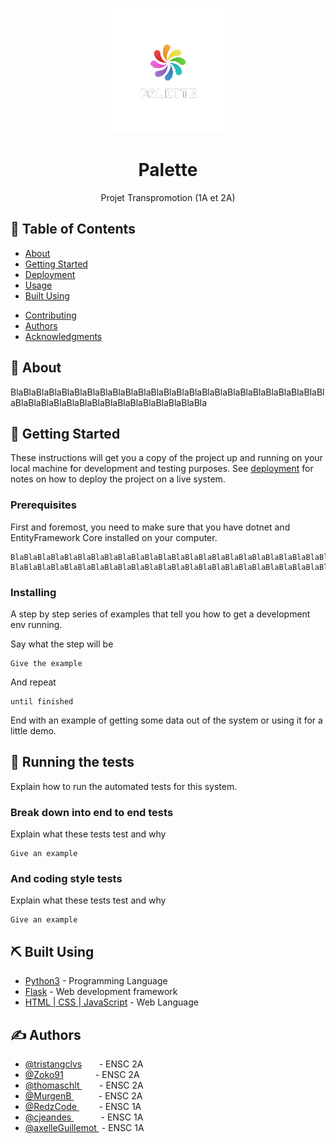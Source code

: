 <p align="center">
  <a href="" rel="noopener">
 <img  src="templates/ressources/palette_blanc.png" alt="Palette logo"></a>
</p>

<h1 align="center">Palette</h1>

<!-- <div align="center">

  [![Status](https://img.shields.io/badge/status-active-success.svg)]() 
  [![GitHub Issues](https://img.shields.io/github/issues/kylelobo/The-Documentation-Compendium.svg)](https://github.com/kylelobo/The-Documentation-Compendium/issues)
  [![GitHub Pull Requests](https://img.shields.io/github/issues-pr/kylelobo/The-Documentation-Compendium.svg)](https://github.com/kylelobo/The-Documentation-Compendium/pulls)

</div> -->

<!-- --- -->

<p align="center"> Projet Transpromotion (1A et 2A)
    <br> 
</p>

## 📝 Table of Contents
- [About](#about)
- [Getting Started](#getting_started)
- [Deployment](#deployment)
- [Usage](#usage)
- [Built Using](#built_using)
<!-- - [TODO](../TODO.md) -->
- [Contributing](../CONTRIBUTING.md)
- [Authors](#authors)
- [Acknowledgments](#acknowledgement)

## 🧐 About <a name = "about"></a>
BlaBlaBlaBlaBlaBlaBlaBlaBlaBlaBlaBlaBlaBlaBlaBlaBlaBlaBlaBlaBlaBlaBlaBlaBlaBlaBlaBlaBlaBlaBlaBlaBlaBlaBlaBlaBlaBlaBlaBla


## 🏁 Getting Started <a name = "getting_started"></a>
These instructions will get you a copy of the project up and running on your local machine for development and testing purposes. See [deployment](#deployment) for notes on how to deploy the project on a live system.

### Prerequisites
First and foremost, you need to make sure that you have dotnet and EntityFramework Core installed on your computer.

```
BlaBlaBlaBlaBlaBlaBlaBlaBlaBlaBlaBlaBlaBlaBlaBlaBlaBlaBlaBlaBlaBlaBlaBlaBla
BlaBlaBlaBlaBlaBlaBlaBlaBlaBlaBlaBlaBlaBlaBlaBlaBlaBlaBlaBlaBlaBlaBlaBlaBla
```

### Installing
A step by step series of examples that tell you how to get a development env running.

Say what the step will be

```
Give the example
```

And repeat

```
until finished
```

End with an example of getting some data out of the system or using it for a little demo.

## 🔧 Running the tests <a name = "tests"></a>
Explain how to run the automated tests for this system.

### Break down into end to end tests
Explain what these tests test and why

```
Give an example
```

### And coding style tests
Explain what these tests test and why

```
Give an example
```

<!-- ## 🎈 Usage <a name="usage"></a>
Add notes about how to use the system. -->

<!-- ## 🚀 Deployment <a name = "deployment"></a>
Add additional notes about how to deploy this on a live system. -->

## ⛏️ Built Using <a name = "built_using"></a>
- [Python3](https://www.python.org/download/releases/3.0/) - Programming Language
- [Flask](https://flask.palletsprojects.com/en/2.2.x/) - Web development framework
- [HTML | CSS | JavaScript](https://www.freecodecamp.org/news/html-css-and-javascript-explained-for-beginners/) - Web Language



## ✍️ Authors <a name = "authors"></a>
- [@tristangclvs](https://github.com/tristangclvs) &nbsp;&nbsp;&nbsp;&nbsp;&nbsp; - ENSC 2A 
- [@Zoko91](https://github.com/Zoko91) &nbsp;&nbsp;&nbsp;&nbsp;&nbsp;&nbsp;&nbsp;&nbsp;&nbsp;&nbsp;&nbsp; - ENSC 2A 
- [@thomaschlt ](https://github.com/thomaschlt) &nbsp;&nbsp;&nbsp;&nbsp;&nbsp;&nbsp;&nbsp;- ENSC 2A
- [@MurgenB ](https://github.com/MurgenB) &nbsp;&nbsp;&nbsp;&nbsp;&nbsp;&nbsp;&nbsp;&nbsp;&nbsp;&nbsp;- ENSC 2A
- [@RedzCode  ](https://github.com/RedzCode) &nbsp;&nbsp;&nbsp;&nbsp;&nbsp;&nbsp;&nbsp;&nbsp;- ENSC 1A
- [@cjeandes  ](https://github.com/cjeandes) &nbsp;&nbsp;&nbsp;&nbsp;&nbsp;&nbsp;&nbsp;&nbsp;&nbsp;&nbsp; - ENSC 1A
- [@axelleGuillemot  ](https://github.com/axelleGuillemot) &nbsp;- ENSC 1A

<!-- ## 🎉 Acknowledgements <a name = "acknowledgement"></a>
- Hat tip to anyone whose code was used
- Inspiration
- References -->
